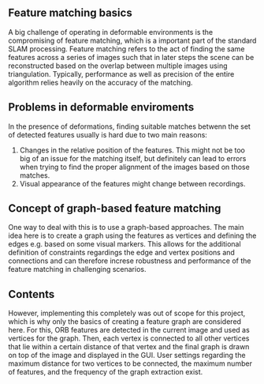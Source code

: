 ## Feature matching basics

A big challenge of operating in deformable environments is the compromising of feature matching, which is a important part of the standard SLAM processing.
Feature matching refers to the act of finding the same features across a series of images such that in later steps the scene can be reconstructed based on the overlap between multiple images using triangulation.
Typically, performance as well as precision of the entire algorithm relies heavily on the accuracy of the matching.

## Problems in deformable enviroments

In the presence of deformations, finding suitable matches betwenn the set of detected features usually is hard due to two main reasons:
1. Changes in the relative position of the features. This might not be too big of an issue for the matching itself, but definitely can lead to errors when trying to find the proper alignment of the images based on those matches.
1. Visual appearance of the features might change between recordings.

## Concept of graph-based feature matching

One way to deal with this is to use a graph-based approaches.
The main idea here is to create a graph using the features as vertices and defining the edges e.g. based on some visual markers.
This allows for the additional definition of constraints regardings the edge and vertex positions and connections and can therefore increse robustness and performance of the feature matching in challenging scenarios.

## Contents

However, implementing this completely was out of scope for this project, which is why only the basics of creating a feature graph are considered here.
For this, ORB features are detected in the current image and used as vertices for the graph.
Then, each vertex is connected to all other vertices that lie within a certain distance of that vertex and the final graph is drawn on top of the image and displayed in the GUI.
User settings regarding the maximum distance for two vertices to be connected, the maximum number of features, and the frequency of the graph extraction exist.
